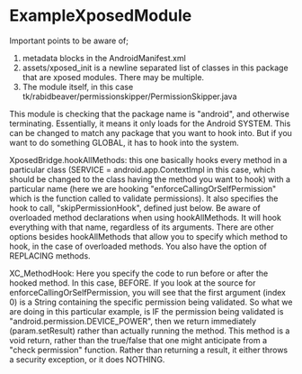 # ExampleXposedModule

Important points to be aware of;
1) metadata blocks in the AndroidManifest.xml
2) assets/xposed_init is a newline separated list of classes in this package that are xposed modules. There may be multiple.
3) The module itself, in this case tk/rabidbeaver/permissionskipper/PermissionSkipper.java

This module is checking that the package name is "android", and otherwise terminating. Essentially, it means it only loads
for the Android SYSTEM. This can be changed to match any package that you want to hook into. But if you want to do something
GLOBAL, it has to hook into the system.

XposedBridge.hookAllMethods: this one basically hooks every method in a particular class (SERVICE = android.app.ContextImpl
in this case, which should be changed to the class having the method you want to hook) with a particular name (here we are
hooking "enforceCallingOrSelfPermission" which is the function called to validate permissions). It also specifies the hook
to call, "skipPermissionHook", defined just below. Be aware of overloaded method declarations when using hookAllMethods. It
will hook everything with that name, regardless of its arguments. There are other options besides hookAllMethods that allow
you to specify which method to hook, in the case of overloaded methods. You also have the option of REPLACING methods.

XC_MethodHook: Here you specify the code to run before or after the hooked method. In this case, BEFORE. If you look at the
source for enforceCallingOrSelfPermission, you will see that the first argument (index 0) is a String containing the specific
permission being validated. So what we are doing in this particular example, is IF the permission being validated is
"android.permission.DEVICE_POWER", then we return immediately (param.setResult) rather than actually running the method.
This method is a void return, rather than the true/false that one might anticipate from a "check permission" function. Rather
than returning a result, it either throws a security exception, or it does NOTHING.
